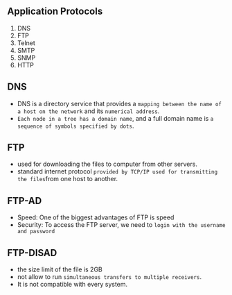 ## Application Protocols

1. DNS
2. FTP
3. Telnet
4. SMTP
5. SNMP
6. HTTP

## DNS

- DNS is a directory service that provides a `mapping between the name of a host on the network` and its `numerical address`.
- `Each node in a tree has a domain name`, and a full domain name is `a sequence of symbols specified by dots`.

## FTP

- used for downloading the files to computer from other servers.
- standard internet protocol `provided by TCP/IP used for transmitting the files`from one host to another.

## FTP-AD

- Speed: One of the biggest advantages of FTP is speed
- Security:  To access the FTP server, we need to `login with the username and password`

## FTP-DISAD

- the size limit of the file is 2GB
- not allow to run `simultaneous transfers to multiple receivers`.
- It is not compatible with every system.
